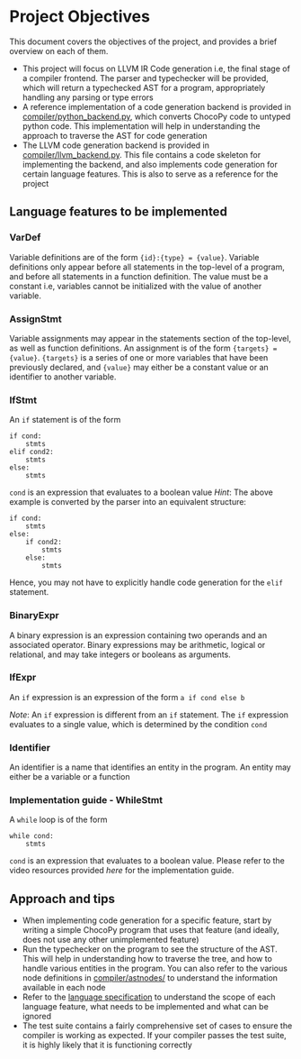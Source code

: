 # Project Objectives
This document covers the objectives of the project, and provides a brief overview on each of them.

- This project will focus on LLVM IR Code generation i.e, the final stage of a compiler frontend. The parser and typechecker will be provided, which will return a typechecked AST for a program, appropriately handling any parsing or type errors
- A reference implementation of a code generation backend is provided in [compiler/python_backend.py](./compiler/python_backend.py), which converts ChocoPy code to untyped python code. This implementation will help in understanding the approach to traverse the AST for code generation
- The LLVM code generation backend is provided in [compiler/llvm_backend.py](./compiler/llvm_backend.py). This file contains a code skeleton for implementing the backend, and also implements code generation for certain language features. This is also to serve as a reference for the project

## Language features to be implemented
### VarDef
Variable definitions are of the form `{id}:{type} = {value}`. Variable definitions only appear before all statements in the top-level of a program, and before all statements in a function definition. The value must be a constant i.e, variables cannot be initialized with the value of another variable.
### AssignStmt
Variable assignments may appear in the statements section of the top-level, as well as function definitions. An assignment is of the form `{targets} = {value}`. `{targets}` is a series of one or more variables that have been previously declared, and `{value}` may either be a constant value or an identifier to another variable.
### IfStmt
An `if` statement is of the form
```
if cond:
	stmts
elif cond2:
	stmts
else:
	stmts
```
`cond` is an expression that evaluates to a boolean value
_Hint_: The above example is converted by the parser into an equivalent structure:
```
if cond:
	stmts
else:
	if cond2:
		stmts
	else:
		stmts
```
Hence, you may not have to explicitly handle code generation for the `elif` statement.
### BinaryExpr
A binary expression is an expression containing two operands and an associated operator. Binary expressions may be arithmetic, logical or relational, and may take integers or booleans as arguments.
### IfExpr
An `if` expression is an expression of the form `a if cond else b`

_Note_: An `if` expression is different from an `if` statement. The `if` expression evaluates to a single value, which is determined by the condition `cond`
### Identifier
An identifier is a name that identifies an entity in the program. An entity may either be a variable or a function

### Implementation guide - WhileStmt
A `while` loop is of the form
```
while cond:
	stmts
```
`cond` is an expression that evaluates to a boolean value.
Please refer to the video resources provided *here* for the implementation guide.

## Approach and tips
- When implementing code generation for a specific feature, start by writing a simple ChocoPy program that uses that feature (and ideally, does not use any other unimplemented feature)
- Run the typechecker on the program to see the structure of the AST. This will help in understanding how to traverse the tree, and how to handle various entities in the program. You can also refer to the various node definitions in [compiler/astnodes/](./compiler/astnodes/) to understand the information available in each node
- Refer to the [language specification](./SPEC.md) to understand the scope of each language feature, what needs to be implemented and what can be ignored
- The test suite contains a fairly comprehensive set of cases to ensure the compiler is working as expected. If your compiler passes the test suite, it is highly likely that it is functioning correctly
